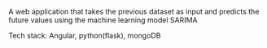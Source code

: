 A web application that takes the previous dataset as input and predicts the future values using the machine learning model SARIMA

Tech stack: Angular, python(flask), mongoDB

